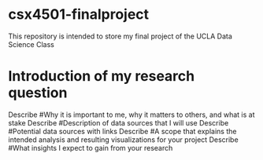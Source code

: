 # csx4501-finalproject
This repository is intended to store my final project of the UCLA Data Science Class

# Introduction of my research question
Describe
#Why it is important to me, why it matters to others, and what is at stake
Describe
#Description of data sources that I will use
Describe
#Potential data sources with links
Describe
#A scope that explains the intended analysis and resulting visualizations for your project
Describe
#What insights I expect to gain from your research

